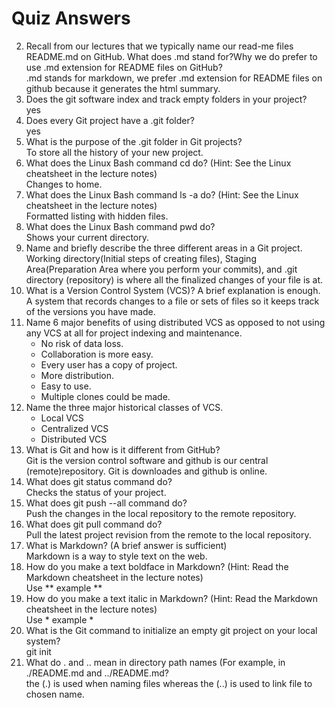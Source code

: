# Quiz Answers
2. Recall from our lectures that we typically name our read-me files README.md on GitHub.
What does .md stand for?Why we do prefer to use .md extension for README files on GitHub?  
.md stands for markdown, we prefer .md extension for README files on github because it generates the html summary.  
3. Does the git software index and track empty folders in your project?  
   yes
4. Does every Git project have a .git folder?  
   yes  
5. What is the purpose of the .git folder in Git projects?  
   To store all the history of your new project.  
6. What does the Linux Bash command cd do? (Hint: See the Linux cheatsheet in the lecture notes)  
   Changes to home.  
7. What does the Linux Bash command ls -a do? (Hint: See the Linux cheatsheet in the lecture notes)  
   Formatted listing with hidden files.  
8. What does the Linux Bash command pwd do?  
   Shows your current directory.  
9. Name and briefly describe the three different areas in a Git project.  
    Working directory(Initial steps of creating files), Staging Area(Preparation Area where you perform your commits), and .git directory (repository) is where all the finalized changes of your file is at.  
10. What is a Version Control System (VCS)? A brief explanation is enough.  
    A system that records changes to a file or sets of files so it keeps track of the versions you have made.  
11. Name 6 major benefits of using distributed VCS as opposed to not using any VCS at all for project indexing and maintenance.
    - No risk of data loss.  
    - Collaboration is more easy.  
    - Every user has a copy of project.  
    - More distribution.  
    - Easy to use.  
    - Multiple clones could be made.  
12. Name the three major historical classes of VCS.
    - Local VCS
    - Centralized VCS
    - Distributed VCS
13. What is Git and how is it different from GitHub?  
    Git is the version control software and github is our central (remote)repository. Git is downloades and github is online.    
14. What does git status command do?  
    Checks the status of your project.  
15. What does git push --all command do?    
    Push the changes in the local repository to the remote repository.    
16. What does git pull command do?  
    Pull the latest project revision from the remote to the local repository.  
17. What is Markdown? (A brief answer is sufficient)  
    Markdown is a way to style text on the web.  
19. How do you make a text boldface in Markdown? (Hint: Read the Markdown cheatsheet in the lecture notes)  
    Use ** example **  
20. How do you make a text italic in Markdown? (Hint: Read the Markdown cheatsheet in the lecture notes)  
    Use * example *  
22. What is the Git command to initialize an empty git project on your local system?  
    git init  
24. What do . and .. mean in directory path names (For example, in ./README.md and ../README.md?  
    the (.) is used when naming files whereas the (..) is used to link file to chosen name.  

